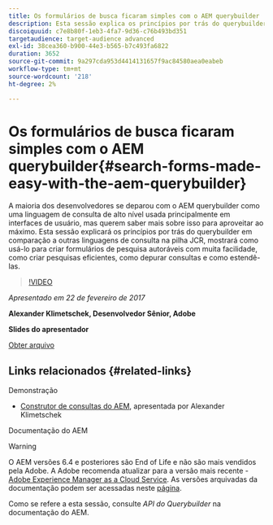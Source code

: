 ```yaml
---
title: Os formulários de busca ficaram simples com o AEM querybuilder
description: Esta sessão explica os princípios por trás do querybuilder em comparação a outras linguagens de consulta na pilha JCR. Ele mostra como usá-lo para criar formulários de pesquisa para criação fácil, como criar pesquisas eficientes, como depurar consultas e como estendê-las.
discoiquuid: c7e8b80f-1eb3-4fa7-9d36-c76b493bd351
targetaudience: target-audience advanced
exl-id: 38cea360-b900-44e3-b565-b7c493fa6822
duration: 3652
source-git-commit: 9a297cda953d4414131657f9ac84580aea0eabeb
workflow-type: tm+mt
source-wordcount: '218'
ht-degree: 2%

---
```


# Os formulários de busca ficaram simples com o AEM querybuilder{#search-forms-made-easy-with-the-aem-querybuilder}

A maioria dos desenvolvedores se deparou com o AEM querybuilder como uma linguagem de consulta de alto nível usada principalmente em interfaces de usuário, mas querem saber mais sobre isso para aproveitar ao máximo. Esta sessão explicará os princípios por trás do querybuilder em comparação a outras linguagens de consulta na pilha JCR, mostrará como usá-lo para criar formulários de pesquisa autoráveis com muita facilidade, como criar pesquisas eficientes, como depurar consultas e como estendê-las.

>[!VIDEO](https://video.tv.adobe.com/v/19139/?quality=9)

*Apresentado em 22 de fevereiro de 2017*

**Alexander Klimetschek, Desenvolvedor Sênior, Adobe**

**Slides do apresentador**

[Obter arquivo](assets/aem-gems-querybuilder-2017.pdf)

## Links relacionados {#related-links}

Demonstração

* [Construtor de consultas do AEM](https://www.youtube.com/watch?v=yR9mcp9_MtY&amp;list=PLHMjqSjX2bE7zaDKZ7KD-tuqVXooiKave), apresentada por Alexander Klimetschek

Documentação do AEM

>[!WARNING]
>
>O AEM versões 6.4 e posteriores são End of Life e não são mais vendidos pela Adobe.  A Adobe recomenda atualizar para a versão mais recente - [Adobe Experience Manager as a Cloud Service](https://experienceleague.adobe.com/docs/experience-manager-cloud-service.html?lang=pt-BR).  As versões arquivadas da documentação podem ser acessadas neste [página](https://experienceleague.adobe.com/docs/experience-manager-release-information/aem-release-updates/previous-updates/aem-previous-versions.html?lang=pt-BR).
>
>Como se refere a esta sessão, consulte *API do Querybuilder* na documentação do AEM.

<!--
[Get back to the Overview](https://helpx.adobe.com/experience-manager/kt/eseminars/gems/aem-index.html)
-->
